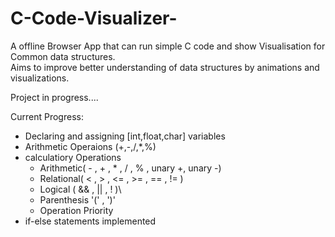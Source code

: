 # C-Code-Visualizer-
A offline Browser App that can run simple C code and show Visualisation for Common data structures.<br/>
Aims to improve better understanding of data structures by animations and visualizations. 

Project in progress....

Current Progress:
- Declaring and assigning [int,float,char] variables
- Arithmetic Operaions (+,-,/,*,%)
- calculatiory Operations
  - Arithmetic( - , + , * , / , % , unary +, unary -)
  - Relational( < , > , <= , >= , == , != )
  - Logical ( && , || , ! )\
  - Parenthesis '(' , ')'
  - Operation Priority
- if-else statements implemented
